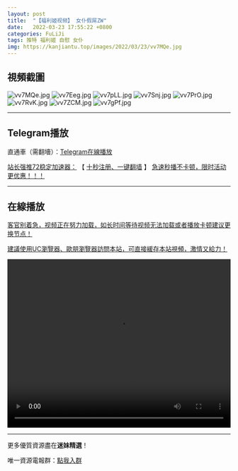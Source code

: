 ```yaml
---
layout: post
title:  "【福利姬视频】 女仆假屌ZW"
date:   2022-03-23 17:55:22 +0800
categories: FuLiJi
tags: 推特 福利姬 自慰 女仆
img: https://kanjiantu.top/images/2022/03/23/vv7MQe.jpg
---
```



## 視頻截圖

![vv7MQe.jpg](https://kanjiantu.top/images/2022/03/23/vv7MQe.jpg)
![vv7Eeg.jpg](https://kanjiantu.top/images/2022/03/23/vv7Eeg.jpg)
![vv7pLL.jpg](https://kanjiantu.top/images/2022/03/23/vv7pLL.jpg)
![vv7Snj.jpg](https://kanjiantu.top/images/2022/03/23/vv7Snj.jpg)
![vv7PrO.jpg](https://kanjiantu.top/images/2022/03/23/vv7PrO.jpg)
![vv7RvK.jpg](https://kanjiantu.top/images/2022/03/23/vv7RvK.jpg)
![vv7ZCM.jpg](https://kanjiantu.top/images/2022/03/23/vv7ZCM.jpg)
![vv7gPf.jpg](https://kanjiantu.top/images/2022/03/23/vv7gPf.jpg)

* * *
## Telegram播放

直通車（需翻墻）：[Telegram在線播放](https://t.me/mimeijingxuan/304)

<u>站长强推72稳定加速器：</u> 【 [十秒注册、一键翻墙](https://www.mimei.blog/skip/vpn.html) 】
<u>  急速秒播不卡顿，限时活动更优惠！！！</u>
* * *
## 在線播放
<u>客官别着急，视频正在努力加载，如长时间等待视频无法加载或者播放卡顿建议更换节点！</u>

<u>建議使用UC瀏覽器、歐朋瀏覽器訪問本站，可直接緩存本站視頻，激情又給力！</u>
<center><video src="https://cdn.publer.io/uploads/videos/6245e187db279731bbdea3f6/f5ddfc5910fc5fa9f66e82b277b054a5.mp4" width="100%" height="380px" controls="controls"></video></center>


* * *
更多優質資源盡在**迷妹精選**！

唯一資源電報群：[點我入群](https://t.me/mimeijingxuan)


